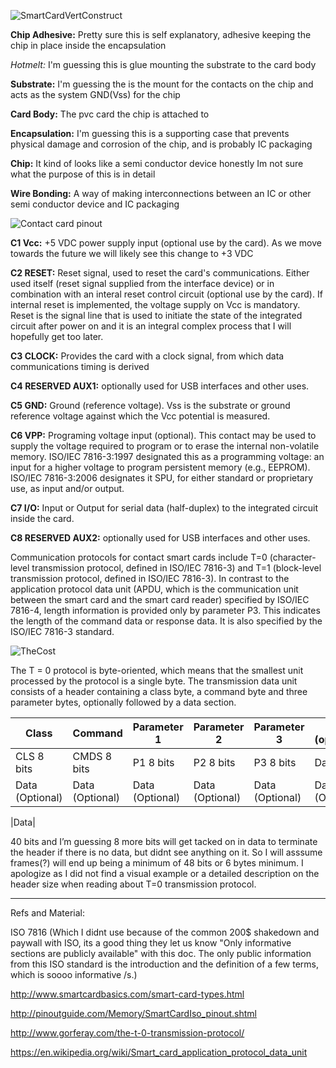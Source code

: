 
![SmartCardVertConstruct](https://upload.wikimedia.org/wikipedia/commons/2/2e/Smartcard_chip_structure_and_packaging_EN.svg)

**Chip Adhesive:** Pretty sure this is self explanatory, adhesive keeping the chip in place inside the encapsulation

*Hotmelt:* I'm guessing this is glue mounting the substrate to the card body

**Substrate:** I'm guessing the is the mount for the contacts on the chip and acts as the system GND(Vss) for the chip 

**Card Body:** The pvc card the chip is attached to

**Encapsulation:** I'm guessing this is a supporting case that prevents physical damage and corrosion of the chip, and is probably IC packaging

**Chip:** It kind of looks like a semi conductor device honestly Im not sure what the purpose of this is in detail 

**Wire Bonding:** A way of making interconnections between an IC or other semi conductor device and IC packaging

![Contact card pinout](http://www.smartcardbasics.com/smart_card_images/smart-card-module.gif)

**C1 	Vcc:** 	+5 VDC power supply input (optional use by the card). As we move towards the future we will likely see this change to +3 VDC

**C2 	RESET:** 	Reset signal, used to reset the card's communications. Either used itself (reset signal supplied from the interface device) or in combination with an interal reset control circuit (optional use by the card). If internal reset is implemented, the voltage supply on Vcc is mandatory. Reset  is  the  signal  line  that  is  used  to  initiate  the  state  of  the  integrated circuit after power on and it is an integral complex process that I will hopefully get too later.

**C3 	CLOCK:** 	Provides the card with a clock signal, from which data communications timing is derived

**C4 	RESERVED 	AUX1:** optionally used for USB interfaces and other uses.

**C5 	GND:** 	Ground (reference voltage). Vss  is  the  substrate  or  ground  reference  voltage  against  which  the  Vcc
potential  is  measured.  

**C6 	VPP:** 	Programing voltage input (optional). This contact may be used to supply the voltage required to program or to erase the internal non-volatile memory. ISO/IEC 7816-3:1997 designated this as a programming voltage: an input for a higher voltage to program persistent memory (e.g., EEPROM). ISO/IEC 7816-3:2006 designates it SPU, for either standard or proprietary use, as input and/or output.

**C7 	I/O:** 	Input or Output for serial data (half-duplex) to the integrated circuit inside the card. 

**C8 	RESERVED 	AUX2:** optionally used for USB interfaces and other uses.

Communication protocols for contact smart cards include T=0 (character-level transmission protocol, defined in ISO/IEC 7816-3) and T=1 (block-level transmission protocol, defined in ISO/IEC 7816-3). In contrast to the application protocol data unit (APDU, which is the communication unit between the smart card and the smart card reader) specified by ISO/IEC 7816-4, length information is provided only by parameter P3. This indicates the length of the command data or response data. It is also specified by the ISO/IEC 7816-3 standard.

![TheCost](http://www.smartcardbasics.com/smart_card_images/smart-card-functionality.gif)









The T = 0 protocol is byte-oriented, which means that the smallest unit processed by the protocol is a single byte. The transmission data unit consists of a header containing a class byte, a command byte and three parameter bytes, optionally followed by a data section. 


| Class  | Command | Parameter 1 | Parameter 2 | Parameter 3 | Data (optional) |
| --- | --- |  --- |  --- |  --- | --- |
| CLS 8 bits  | CMDS 8 bits  | P1 8 bits | P2 8 bits | P3 8 bits | Data |
 | Data (Optional) | Data (Optional) | Data (Optional) | Data (Optional) | Data (Optional) | Data (Optional)|


|Data|

40 bits and I’m guessing 8 more bits will get tacked on in data to terminate the header if there is no data, but didnt see anything on it. So I will asssume frames(?) will end up being a minimum of 48 bits or 6 bytes minimum. I apologize as I did not find a visual example or a detailed description on the header size when reading about T=0 transmission protocol.


---
Refs and Material: 

ISO 7816 (Which I didnt use because of the common 200$ shakedown and paywall with ISO, its a good thing they let us know "Only informative sections are publicly available" with this doc. The only public information from this ISO standard is the introduction and the definition of a few terms, which is soooo informative /s.)

http://www.smartcardbasics.com/smart-card-types.html

http://pinoutguide.com/Memory/SmartCardIso_pinout.shtml

http://www.gorferay.com/the-t-0-transmission-protocol/

https://en.wikipedia.org/wiki/Smart_card_application_protocol_data_unit
